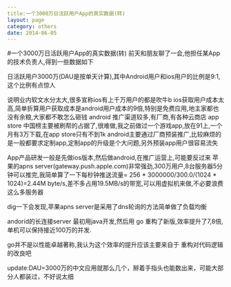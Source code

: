 ```yaml
---
title:一个3000万日活跃用户App的真实数据(转)
layout: page
category: others
date: 2014-06-05
---
```

#一个3000万日活跃用户App的真实数据(转)
前天和朋友聊了一会,他担任某App的技术负责人,得到一些数据如下

日活跃用户3000万(DAU是按单天计算),其中Android用户和ios用户的比例是9:1,这个比例有点惊人

说明业内软文水分太大,很多宣称ios有上千万用户的都是吹牛b
ios获取用户成本太高,简单折算用户获取成本是android用户成本的9倍,特别是免费应用,地主家都也没有余粮,大家都不敢怎么砸钱
android 推广渠道较多,有厂商,有各种云商店
app store 中国榜主要被刷帮的占据了,很难做,我之前做过一个游戏app,放在91上,一个月有3万下载,在app store只有不到1k
android主要通过厂商预装推广,比较麻烦的是一般都要求定制app,定制app的升级是个大问题,另外预装app用户很容易流失

App产品研发一般是先做ios版本,然后做android,在推广运营上,可能要反过来
苹果的apns server(gateway.push.apple.com)非常强劲,300万用户,8台服务器5分钟可以推完,我简单算了一下每秒钟推送流量= 256 * 3000000/300.0/(1024 * 1024)=2.44M byte/s,差不多占用19.5MB/s的带宽,可以用虚拟机来做,不必要浪费这么多服务器

dig一下会发现,苹果apns server是采用了dns轮询的方法简单做了负载均衡

andorid的长连接server 最初用java开发,然后用 go 重构了新版,效率提升了7,8倍,单机可以保持接近100万的并发.

go并不是以性能卓越著称,我认为这个效率的提升应该主要来自于 重构对代码逻辑的改良吧

update:DAU=3000万的中文应用就那么几个，掰着手指头也能数出来，可能大部分人都装过，不好说太细